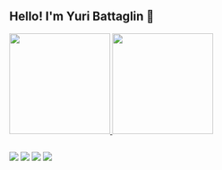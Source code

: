 ## Hello! I'm Yuri Battaglin 🦥
 <div>
  <a href="https://github.com/YuriBattaglin">
  <img height="180em" src="https://github-readme-stats.vercel.app/api?username=YuriBattaglin&show_icons=true&theme=gotham&include_all_commits=true&count_private=true"/>
  <img height="180em" src="https://github-readme-stats.vercel.app/api/top-langs/?username=YuriBattaglin&layout=compact&langs_count=7&theme=gotham"/>
</div>

   ##
 
<div> 
  <a href="https://www.twitter.com/yuribtt" target="_blank"><img src="https://img.shields.io/badge/Twitter-1DA1F2?style=for-the-badge&logo=twitter&logoColor=white" target="_blank"></a>
  <a href="https://www.twitch.tv/yurinbt" target="_blank"><img src="https://img.shields.io/badge/Twitch-9146FF?style=for-the-badge&logo=twitch&logoColor=white" target="_blank"></a>
  <a href="https://instagram.com/yuribattaglin" target="_blank"><img src="https://img.shields.io/badge/-Instagram-%23E4405F?style=for-the-badge&logo=instagram&logoColor=white" target="_blank"></a>
  <a href = "mailto:yuribattaglin@hotmail.com"><img src="https://img.shields.io/badge/-Gmail-%23333?style=for-the-badge&logo=gmail&logoColor=white" target="_blank"></a>
